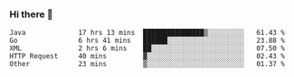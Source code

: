 ### Hi there 👋

<!--
**urzz/urzz** is a ✨ _special_ ✨ repository because its `README.md` (this file) appears on your GitHub profile.

Here are some ideas to get you started:

- 🔭 I’m currently working on ...
- 🌱 I’m currently learning ...
- 👯 I’m looking to collaborate on ...
- 🤔 I’m looking for help with ...
- 💬 Ask me about ...
- 📫 How to reach me: ...
- 😄 Pronouns: ...
- ⚡ Fun fact: ...
-->

<!--START_SECTION:waka-->

```text
Java             17 hrs 13 mins  ███████████████▒░░░░░░░░░   61.43 %
Go               6 hrs 41 mins   ██████░░░░░░░░░░░░░░░░░░░   23.88 %
XML              2 hrs 6 mins    ██░░░░░░░░░░░░░░░░░░░░░░░   07.50 %
HTTP Request     40 mins         ▓░░░░░░░░░░░░░░░░░░░░░░░░   02.43 %
Other            23 mins         ▒░░░░░░░░░░░░░░░░░░░░░░░░   01.37 %
```

<!--END_SECTION:waka-->
